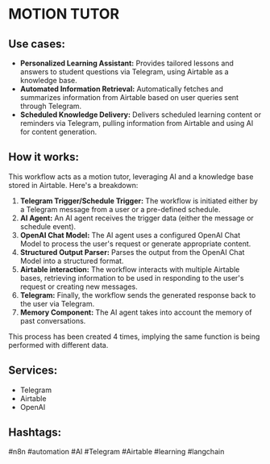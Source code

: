 # MOTION TUTOR

## Use cases:

- **Personalized Learning Assistant:** Provides tailored lessons and answers to student questions via Telegram, using Airtable as a knowledge base.
- **Automated Information Retrieval:** Automatically fetches and summarizes information from Airtable based on user queries sent through Telegram.
- **Scheduled Knowledge Delivery:** Delivers scheduled learning content or reminders via Telegram, pulling information from Airtable and using AI for content generation.

## How it works:

This workflow acts as a motion tutor, leveraging AI and a knowledge base stored in Airtable. Here's a breakdown:

1.  **Telegram Trigger/Schedule Trigger:** The workflow is initiated either by a Telegram message from a user or a pre-defined schedule.
2.  **AI Agent:** An AI agent receives the trigger data (either the message or schedule event).
3.  **OpenAI Chat Model:** The AI agent uses a configured OpenAI Chat Model to process the user's request or generate appropriate content.
4.  **Structured Output Parser:** Parses the output from the OpenAI Chat Model into a structured format.
5.  **Airtable interaction:** The workflow interacts with multiple Airtable bases, retrieving information to be used in responding to the user's request or creating new messages.
6.  **Telegram:** Finally, the workflow sends the generated response back to the user via Telegram.
7. **Memory Component:** The AI agent takes into account the memory of past conversations.

This process has been created 4 times, implying the same function is being performed with different data.

## Services:

-   Telegram
-   Airtable
-   OpenAI

## Hashtags:

#n8n #automation #AI #Telegram #Airtable #learning #langchain
